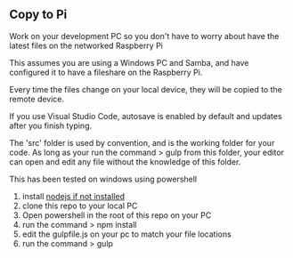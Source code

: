 ## Copy to Pi

Work on your development PC so you don't have to worry about have the latest files on the networked Raspberry Pi

This assumes you are using a Windows PC and Samba, and have configured it to have a fileshare on the Raspberry Pi.

Every time the files change on your local device, they will be copied to the remote device. 

If you use Visual Studio Code, autosave is enabled by default and updates after you finish typing.

The 'src' folder is used by convention, and is the working folder for your code. As long as your run the command > gulp from this folder, your editor can open and edit any file without the knowledge of this folder.

This has been tested on windows using powershell

1. install [nodejs if not installed](https://nodejs.org/en/)
2. clone this repo to your local PC 
3. Open powershell in the root of this repo on your PC
4. run the command > npm install
5. edit the gulpfile.js on your pc to match your file locations
6. run the command > gulp



